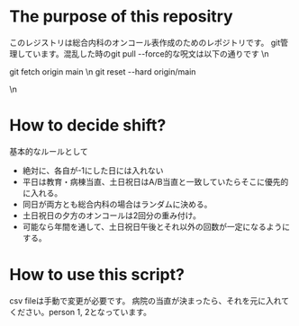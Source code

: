 # The purpose of this repositry
このレジストリは総合内科のオンコール表作成のためのレポジトリです。
git管理しています。混乱した時のgit pull --force的な呪文は以下の通りです  \n


git fetch origin main  \n 
git reset --hard origin/main

  \n
  
# How to decide shift?

基本的なルールとして
- 絶対に、各自が-1にした日には入れない
- 平日は教育・病棟当直、土日祝日はA/B当直と一致していたらそこに優先的に入れる。
- 同日が両方とも総合内科の場合はランダムに決める。
- 土日祝日の夕方のオンコールは2回分の重み付け。
- 可能なら年間を通して、土日祝日午後とそれ以外の回数が一定になるようにする。

# How to use this script?

csv fileは手動で変更が必要です。
病院の当直が決まったら、それを元に入れてください。person 1, 2となっています。

